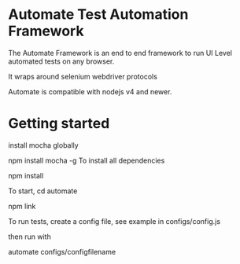 Automate Test Automation Framework
========================

The Automate Framework is an end to end framework to run UI Level automated tests on any browser.

It wraps around selenium webdriver protocols


Automate is compatible with nodejs v4 and newer.

Getting started
==============

install mocha globally

npm install mocha -g
To install all dependencies

npm install

To start, cd automate

npm link

To run tests, create a config file, see example in configs/config.js


then run with

automate configs/configfilename

